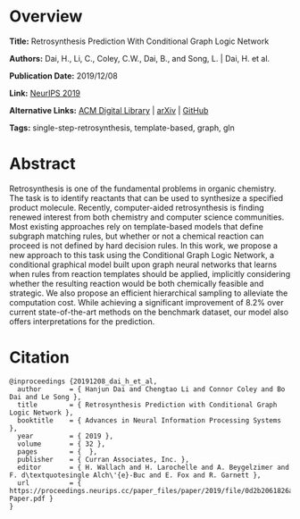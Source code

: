 # Overview
**Title:**
Retrosynthesis Prediction With Conditional Graph Logic Network

**Authors:**
Dai, H., Li, C., Coley, C.W., Dai, B., and Song, L. |
Dai, H. et al.

**Publication Date:**
2019/12/08

**Link:**
[NeurIPS 2019](https://papers.nips.cc/paper/2019/hash/0d2b2061826a5df3221116a5085a6052-Abstract.html)

**Alternative Links:**
[ACM Digital Library](https://dl.acm.org/doi/10.5555/3454287.3455083) |
[arXiv](https://arxiv.org/abs/2001.01408) |
[GitHub](https://github.com/Hanjun-Dai/GLN)

**Tags:**
single-step-retrosynthesis, template-based, graph, gln


# Abstract
Retrosynthesis is one of the fundamental problems in organic chemistry.
The task is to identify reactants that can be used to synthesize a specified product molecule.
Recently, computer-aided retrosynthesis is finding renewed interest from both chemistry and computer science communities.
Most existing approaches rely on template-based models that define subgraph matching rules, but whether or not a chemical reaction can proceed is not defined by hard decision rules.
In this work, we propose a new approach to this task using the Conditional Graph Logic Network, a conditional graphical model built upon graph neural networks that learns when rules from reaction templates should be applied, implicitly considering whether the resulting reaction would be both chemically feasible and strategic.
We also propose an efficient hierarchical sampling to alleviate the computation cost.
While achieving a significant improvement of 8.2% over current state-of-the-art methods on the benchmark dataset, our model also offers interpretations for the prediction.


# Citation
```
@inproceedings {20191208_dai_h_et_al,
  author       = { Hanjun Dai and Chengtao Li and Connor Coley and Bo Dai and Le Song },
  title        = { Retrosynthesis Prediction with Conditional Graph Logic Network },
  booktitle    = { Advances in Neural Information Processing Systems },
  year         = { 2019 },
  volume       = { 32 },
  pages        = {  },
  publisher    = { Curran Associates, Inc. },
  editor       = { H. Wallach and H. Larochelle and A. Beygelzimer and F. d\textquotesingle Alch\'{e}-Buc and E. Fox and R. Garnett },
  url          = { https://proceedings.neurips.cc/paper_files/paper/2019/file/0d2b2061826a5df3221116a5085a6052-Paper.pdf }
}
```
